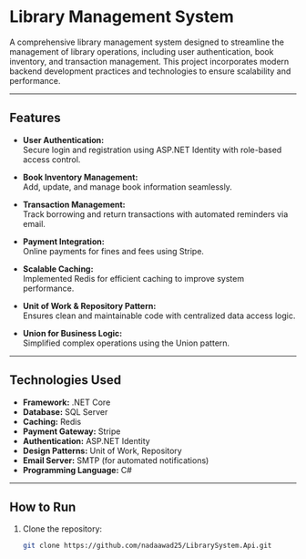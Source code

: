# Library Management System

A comprehensive library management system designed to streamline the management of library operations, including user authentication, book inventory, and transaction management. This project incorporates modern backend development practices and technologies to ensure scalability and performance.

---

## Features

- **User Authentication:**  
  Secure login and registration using ASP.NET Identity with role-based access control.
  
- **Book Inventory Management:**  
  Add, update, and manage book information seamlessly.

- **Transaction Management:**  
  Track borrowing and return transactions with automated reminders via email.

- **Payment Integration:**  
  Online payments for fines and fees using Stripe.

- **Scalable Caching:**  
  Implemented Redis for efficient caching to improve system performance.

- **Unit of Work & Repository Pattern:**  
  Ensures clean and maintainable code with centralized data access logic.

- **Union for Business Logic:**  
  Simplified complex operations using the Union pattern.

---

## Technologies Used

- **Framework:** .NET Core
- **Database:** SQL Server
- **Caching:** Redis
- **Payment Gateway:** Stripe
- **Authentication:** ASP.NET Identity
- **Design Patterns:** Unit of Work, Repository
- **Email Server:** SMTP (for automated notifications)
- **Programming Language:** C#

---

## How to Run

1. Clone the repository:  
   ```bash
   git clone https://github.com/nadaawad25/LibrarySystem.Api.git
